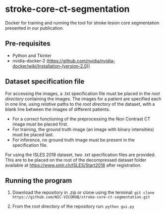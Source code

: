 # stroke-core-ct-segmentation
Docker for training and running the tool for stroke lesion core segmentation presented in our publication.

## Pre-requisites
- Python and Tkinter
- nvidia-docker-2 (https://github.com/nvidia/nvidia-docker/wiki/Installation-(version-2.0))

## Dataset specification file
For accessing the images, a .txt specification file must be placed in the _root directory_ containing the images. The images for a patient are specified each in one line, using _relative_ paths to the _root directory_ of the dataset, with a blank line between the images of different patients.  
* For a correct functioning of the preprocessing the Non Contrast CT image must be placed first.
* For training, the ground truth image (an image with binary intensities) must be placed last. 
* For inference, no ground truth image must be present in the specification file.

For using the ISLES 2018 dataset, two .txt specification files are provided. This are to be placed on the root of the decompressed dataset folder available at https://www.smir.ch/ISLES/Start2018 after registration.

## Running the program
1. Download the repository in .zip or clone using the terminal:
`git clone https://github.com/NIC-VICOROB/stroke-core-ct-segmentation.git`

2. From the root directory of the repository run:
`python gui.py`
